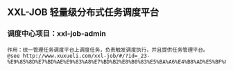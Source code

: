 ## XXL-JOB 轻量级分布式任务调度平台

### 调度中心项目：xxl-job-admin

    作用：统一管理任务调度平台上调度任务，负责触发调度执行，并且提供任务管理平台。
    @see http://www.xuxueli.com/xxl-job/#/?id=_23-%E9%85%8D%E7%BD%AE%E9%83%A8%E7%BD%B2%E8%B0%83%E5%BA%A6%E4%B8%AD%E5%BF%83